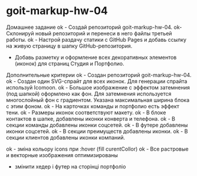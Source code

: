 # goit-markup-hw-04

Домашнее задание
ok - Создай репозиторий goit-markup-hw-04.
ok- Склонируй новый репозиторий и перенеси в него файлы третьей работы.
ok - Настрой раздачу статики с GitHub Pages и добавь ссылку на живую страницу в шапку GitHub-репозитория.

- Добавь разметку и оформление всех декоративных элементов (иконок) для страниц Студия и Портфолио.

Дополнительные критерии
ok - Создан репозиторий goit-markup-hw-04.
ok - Создан один SVG-спрайт для всех иконок. Для генерации спрайта используй Icomoon.
ok - Большое изображение с эффектом затемнения (под шапкой) оформлено как фон. Для затемнения используется многослойный фон с градиентом. Указана максимальная ширина блока с этим фоном.
ok - На карточках команды и портфолио есть эффект тени.
ok - Размеры иконок соответствуют макету.
ok - В блоке контактов в шапке, добавлены иконки конверта и телефона.
ok - В секции команды добавлены иконки соцсетей.
ok - В футере добавлены иконки соцсетей.
ok - В секции преимуществ добавлены иконки.
ok - В секции клиентов добавлены иконки компаний.

ok - зміна кольору icons при :hover (fill curentCollor)
ok - Все растровые и векторные изображения оптимизированы

- змінити хедер і футер на сторінці портфоліо
